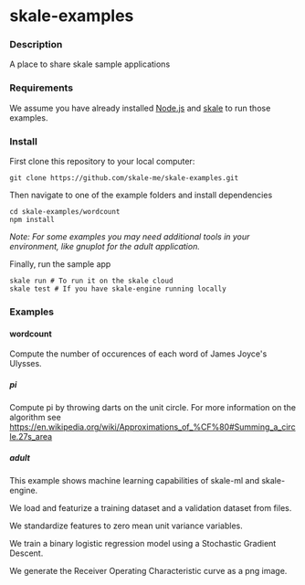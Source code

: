 # skale-examples
### Description
A place to share skale sample applications

### Requirements
We assume you have already installed [Node.js](https://nodejs.org/en/) and [skale](https://github.com/skale-me/skale-cli) to run those examples.

### Install

First clone this repository to your local computer:

	git clone https://github.com/skale-me/skale-examples.git

Then navigate to one of the example folders and install dependencies

	cd skale-examples/wordcount
	npm install

*Note: For some examples you may need additional tools in your environment, like gnuplot for the adult application.*

Finally, run the sample app

	skale run # To run it on the skale cloud
	skale test # If you have skale-engine running locally

### Examples
#### wordcount
Compute the number of occurences of each word of James Joyce's Ulysses.

##### pi
Compute pi by throwing darts on the unit circle.  For more information on the algorithm see https://en.wikipedia.org/wiki/Approximations_of_%CF%80#Summing_a_circle.27s_area

##### adult
This example shows machine learning capabilities of skale-ml and skale-engine.

We load and featurize a training dataset and a validation dataset from files.

We standardize features to zero mean unit variance variables.

We train a binary logistic regression model using a Stochastic Gradient Descent.

We generate the Receiver Operating Characteristic curve as a png image.
